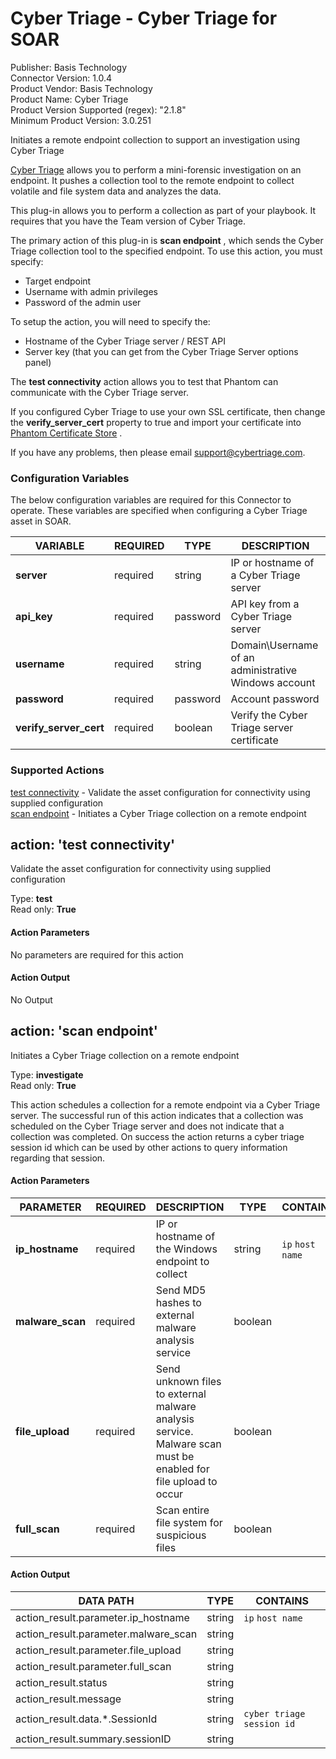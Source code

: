 [comment]: # "Auto-generated SOAR connector documentation"
# Cyber Triage \- Cyber Triage for SOAR

Publisher: Basis Technology  
Connector Version: 1\.0\.4  
Product Vendor: Basis Technology  
Product Name: Cyber Triage  
Product Version Supported (regex): "2\.1\.8"  
Minimum Product Version: 3\.0\.251  

Initiates a remote endpoint collection to support an investigation using Cyber Triage


[Cyber Triage](https://www.cybertriage.com/?utm_source=Phantom) allows you to perform a
mini-forensic investigation on an endpoint. It pushes a collection tool to the remote endpoint to
collect volatile and file system data and analyzes the data.

This plug-in allows you to perform a collection as part of your playbook. It requires that you have
the Team version of Cyber Triage.

The primary action of this plug-in is **scan endpoint** , which sends the Cyber Triage collection
tool to the specified endpoint. To use this action, you must specify:

-   Target endpoint
-   Username with admin privileges
-   Password of the admin user

To setup the action, you will need to specify the:

-   Hostname of the Cyber Triage server / REST API
-   Server key (that you can get from the Cyber Triage Server options panel)

The **test connectivity** action allows you to test that Phantom can communicate with the Cyber
Triage server.

If you configured Cyber Triage to use your own SSL certificate, then change the
**verify_server_cert** property to true and import your certificate into [Phantom Certificate
Store](https://my.phantom.us/kb/16/) .

If you have any problems, then please email support@cybertriage.com.


### Configuration Variables
The below configuration variables are required for this Connector to operate.  These variables are specified when configuring a Cyber Triage asset in SOAR.

VARIABLE | REQUIRED | TYPE | DESCRIPTION
-------- | -------- | ---- | -----------
**server** |  required  | string | IP or hostname of a Cyber Triage server
**api\_key** |  required  | password | API key from a Cyber Triage server
**username** |  required  | string | Domain\\Username of an administrative Windows account
**password** |  required  | password | Account password
**verify\_server\_cert** |  required  | boolean | Verify the Cyber Triage server certificate

### Supported Actions  
[test connectivity](#action-test-connectivity) - Validate the asset configuration for connectivity using supplied configuration  
[scan endpoint](#action-scan-endpoint) - Initiates a Cyber Triage collection on a remote endpoint  

## action: 'test connectivity'
Validate the asset configuration for connectivity using supplied configuration

Type: **test**  
Read only: **True**

#### Action Parameters
No parameters are required for this action

#### Action Output
No Output  

## action: 'scan endpoint'
Initiates a Cyber Triage collection on a remote endpoint

Type: **investigate**  
Read only: **True**

This action schedules a collection for a remote endpoint via a Cyber Triage server\. The successful run of this action indicates that a collection was scheduled on the Cyber Triage server and does not indicate that a collection was completed\. On success the action returns a cyber triage session id which can be used by other actions to query information regarding that session\. 

#### Action Parameters
PARAMETER | REQUIRED | DESCRIPTION | TYPE | CONTAINS
--------- | -------- | ----------- | ---- | --------
**ip\_hostname** |  required  | IP or hostname of the Windows endpoint to collect | string |  `ip`  `host name` 
**malware\_scan** |  required  | Send MD5 hashes to external malware analysis service | boolean | 
**file\_upload** |  required  | Send unknown files to external malware analysis service\. Malware scan must be enabled for file upload to occur | boolean | 
**full\_scan** |  required  | Scan entire file system for suspicious files | boolean | 

#### Action Output
DATA PATH | TYPE | CONTAINS
--------- | ---- | --------
action\_result\.parameter\.ip\_hostname | string |  `ip`  `host name` 
action\_result\.parameter\.malware\_scan | string | 
action\_result\.parameter\.file\_upload | string | 
action\_result\.parameter\.full\_scan | string | 
action\_result\.status | string | 
action\_result\.message | string | 
action\_result\.data\.\*\.SessionId | string |  `cyber triage session id` 
action\_result\.summary\.sessionID | string | 